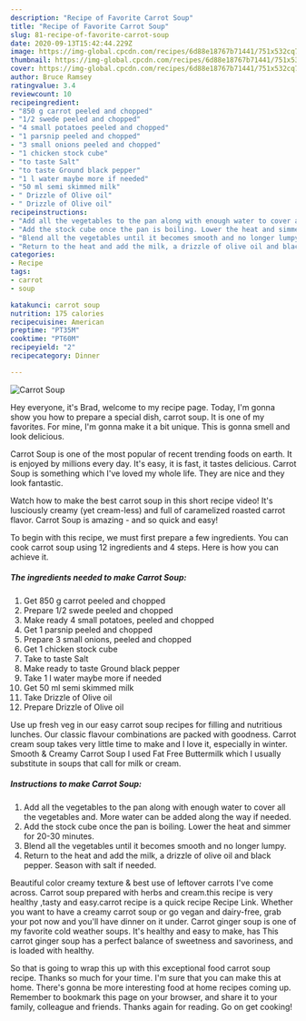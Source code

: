 ```yaml
---
description: "Recipe of Favorite Carrot Soup"
title: "Recipe of Favorite Carrot Soup"
slug: 81-recipe-of-favorite-carrot-soup
date: 2020-09-13T15:42:44.229Z
image: https://img-global.cpcdn.com/recipes/6d88e18767b71441/751x532cq70/carrot-soup-recipe-main-photo.jpg
thumbnail: https://img-global.cpcdn.com/recipes/6d88e18767b71441/751x532cq70/carrot-soup-recipe-main-photo.jpg
cover: https://img-global.cpcdn.com/recipes/6d88e18767b71441/751x532cq70/carrot-soup-recipe-main-photo.jpg
author: Bruce Ramsey
ratingvalue: 3.4
reviewcount: 10
recipeingredient:
- "850 g carrot peeled and chopped"
- "1/2 swede peeled and chopped"
- "4 small potatoes peeled and chopped"
- "1 parsnip peeled and chopped"
- "3 small onions peeled and chopped"
- "1 chicken stock cube"
- "to taste Salt"
- "to taste Ground black pepper"
- "1 l water maybe more if needed"
- "50 ml semi skimmed milk"
- " Drizzle of Olive oil"
- " Drizzle of Olive oil"
recipeinstructions:
- "Add all the vegetables to the pan along with enough water to cover all the vegetables and. More water can be added along the way if needed."
- "Add the stock cube once the pan is boiling. Lower the heat and simmer for 20-30 minutes."
- "Blend all the vegetables until it becomes smooth and no longer lumpy."
- "Return to the heat and add the milk, a drizzle of olive oil and black pepper. Season with salt if needed."
categories:
- Recipe
tags:
- carrot
- soup

katakunci: carrot soup 
nutrition: 175 calories
recipecuisine: American
preptime: "PT35M"
cooktime: "PT60M"
recipeyield: "2"
recipecategory: Dinner

---
```



![Carrot Soup](https://img-global.cpcdn.com/recipes/6d88e18767b71441/751x532cq70/carrot-soup-recipe-main-photo.jpg)

Hey everyone, it's Brad, welcome to my recipe page. Today, I'm gonna show you how to prepare a special dish, carrot soup. It is one of my favorites. For mine, I'm gonna make it a bit unique. This is gonna smell and look delicious.

Carrot Soup is one of the most popular of recent trending foods on earth. It is enjoyed by millions every day. It's easy, it is fast, it tastes delicious. Carrot Soup is something which I've loved my whole life. They are nice and they look fantastic.

Watch how to make the best carrot soup in this short recipe video! It&#39;s lusciously creamy (yet cream-less) and full of caramelized roasted carrot flavor. Carrot Soup is amazing - and so quick and easy!


To begin with this recipe, we must first prepare a few ingredients. You can cook carrot soup using 12 ingredients and 4 steps. Here is how you can achieve it.

<!--inarticleads1-->

##### The ingredients needed to make Carrot Soup:

1. Get 850 g carrot peeled and chopped
1. Prepare 1/2 swede peeled and chopped
1. Make ready 4 small potatoes, peeled and chopped
1. Get 1 parsnip peeled and chopped
1. Prepare 3 small onions, peeled and chopped
1. Get 1 chicken stock cube
1. Take to taste Salt
1. Make ready to taste Ground black pepper
1. Take 1 l water maybe more if needed
1. Get 50 ml semi skimmed milk
1. Take  Drizzle of Olive oil
1. Prepare  Drizzle of Olive oil


Use up fresh veg in our easy carrot soup recipes for filling and nutritious lunches. Our classic flavour combinations are packed with goodness. Carrot cream soup takes very little time to make and I love it, especially in winter. Smooth &amp; Creamy Carrot Soup I used Fat Free Buttermilk which I usually substitute in soups that call for milk or cream. 

<!--inarticleads2-->

##### Instructions to make Carrot Soup:

1. Add all the vegetables to the pan along with enough water to cover all the vegetables and. More water can be added along the way if needed.
1. Add the stock cube once the pan is boiling. Lower the heat and simmer for 20-30 minutes.
1. Blend all the vegetables until it becomes smooth and no longer lumpy.
1. Return to the heat and add the milk, a drizzle of olive oil and black pepper. Season with salt if needed.


Beautiful color creamy texture &amp; best use of leftover carrots I&#39;ve come across. Carrot soup prepared with herbs and cream.this recipe is very healthy ,tasty and easy.carrot recipe is a quick recipe Recipe Link. Whether you want to have a creamy carrot soup or go vegan and dairy-free, grab your pot now and you&#39;ll have dinner on it under. Carrot ginger soup is one of my favorite cold weather soups. It&#39;s healthy and easy to make, has This carrot ginger soup has a perfect balance of sweetness and savoriness, and is loaded with healthy. 

So that is going to wrap this up with this exceptional food carrot soup recipe. Thanks so much for your time. I'm sure that you can make this at home. There's gonna be more interesting food at home recipes coming up. Remember to bookmark this page on your browser, and share it to your family, colleague and friends. Thanks again for reading. Go on get cooking!
